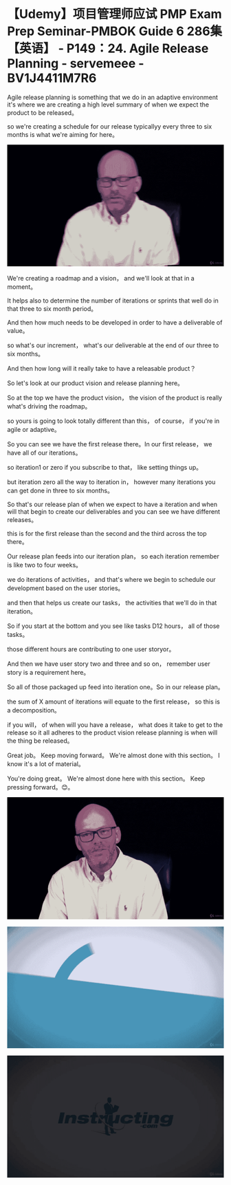 # 【Udemy】项目管理师应试 PMP Exam Prep Seminar-PMBOK Guide 6  286集【英语】 - P149：24. Agile Release Planning - servemeee - BV1J4411M7R6

Agile release planning is something that we do in an adaptive environment it's where we are creating a high level summary of when we expect the product to be released。

 so we're creating a schedule for our release typicallyy every three to six months is what we're aiming for here。



![](img/969a9504322955f63e088481424c60cd_1.png)

We're creating a roadmap and a vision， and we'll look at that in a moment。

It helps also to determine the number of iterations or sprints that well do in that three to six month period。

And then how much needs to be developed in order to have a deliverable of value。

 so what's our increment， what's our deliverable at the end of our three to six months。

And then how long will it really take to have a releasable product？

So let's look at our product vision and release planning here。

So at the top we have the product vision， the vision of the product is really what's driving the roadmap。

 so yours is going to look totally different than this， of course， if you're in agile or adaptive。

So you can see we have the first release there。In our first release， we have all of our iterations。

 so iteration1 or zero if you subscribe to that， like setting things up。

 but iteration zero all the way to iteration in， however many iterations you can get done in three to six months。

So that's our release plan of when we expect to have a iteration and when will that begin to create our deliverables and you can see we have different releases。

 this is for the first release than the second and the third across the top there。

Our release plan feeds into our iteration plan， so each iteration remember is like two to four weeks。

 we do iterations of activities， and that's where we begin to schedule our development based on the user stories。

 and then that helps us create our tasks， the activities that we'll do in that iteration。

So if you start at the bottom and you see like tasks D12 hours， all of those tasks。

 those different hours are contributing to one user storyor。

And then we have user story two and three and so on， remember user story is a requirement here。

So all of those packaged up feed into iteration one。So in our release plan。

 the sum of X amount of iterations will equate to the first release， so this is a decomposition。

 if you will， of when will you have a release， what does it take to get to the release so it all adheres to the product vision release planning is when will the thing be released。

Great job。 Keep moving forward。 We're almost done with this section。 I know it's a lot of material。

 You're doing great。 We're almost done here with this section。 Keep pressing forward。😊。



![](img/969a9504322955f63e088481424c60cd_3.png)

![](img/969a9504322955f63e088481424c60cd_4.png)

![](img/969a9504322955f63e088481424c60cd_5.png)